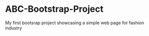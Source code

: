 # ABC-Bootstrap-Project
 My first bootsrap project showcasing a simple web page for fashion industry
